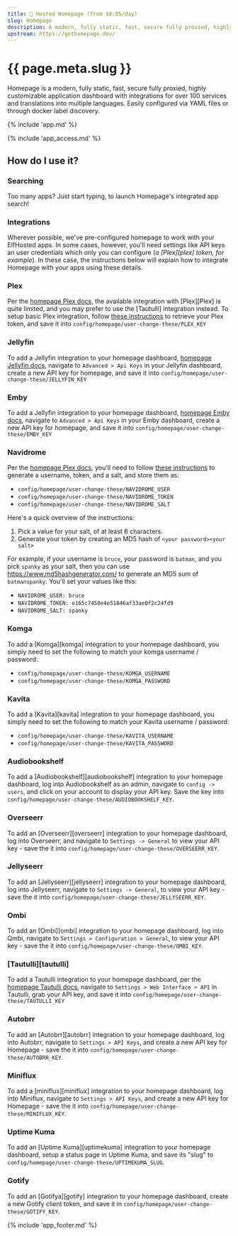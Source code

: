 ```yaml
---
title: 🧝 Hosted Homepage (from $0.05/day)
slug: Homepage
description: A modern, fully static, fast, secure fully proxied, highly customizable application dashboard with integrations for over 100 services and translations into multiple languages. Easily configured via YAML files or through docker label discovery.
upstream: https://gethomepage.dev/
---
```


# {{ page.meta.slug }}

Homepage is a modern, fully static, fast, secure fully proxied, highly customizable application dashboard with integrations for over 100 services and translations into multiple languages. Easily configured via YAML files or through docker label discovery.

{% include 'app.md' %}

{% include 'app_access.md' %}

## How do I use it?

### Searching

Too many apps? Just start typing, to launch Homepage's integrated app search!

### Integrations

Wherever possible, we've pre-configured homepage to work with your ElfHosted apps. In some cases, however, you'll need settings like API keys an user credentials which only you can configure (*a [Plex][plex] token, for example*). In these case, the instructions below will explain how to integrate Homepage with your apps using these details.

### Plex

Per the [homepage Plex docs](https://gethomepage.dev/main/widgets/services/plex/), the available integration with [Plex][Plex] is quite limited, and you may prefer to use the [Tautulli] integration instead. To setup basic Plex integration, follow [these instructions](https://www.plexopedia.com/plex-media-server/general/plex-token/) to retrieve your Plex token, and save it into `config/homepage/user-change-these/PLEX_KEY`

### Jellyfin

To add a Jellyfin integration to your homepage dashboard, [homepage Jellyfin docs](https://gethomepage.dev/main/widgets/services/jellyfin/), navigate to `Advanced > Api Keys` in your Jellyfin dashboard, create a new API key for homepage, and save it into `config/homepage/user-change-these/JELLYFIN_KEY`

### Emby

To add a Jellyfin integration to your homepage dashboard, [homepage Emby docs](https://gethomepage.dev/main/widgets/services/emby/), navigate to `Advanced > Api Keys` in your Emby dashboard, create a new API key for homepage, and save it into `config/homepage/user-change-these/EMBY_KEY`

### Navidrome

Per the [homepage Plex docs](https://gethomepage.dev/main/widgets/services/navidrome/), you'll need to follow [these instructions](http://www.subsonic.org/pages/api.jsp) to generate a username, token, and a salt, and store them as:

* `config/homepage/user-change-these/NAVIDROME_USER`
* `config/homepage/user-change-these/NAVIDROME_TOKEN`
* `config/homepage/user-change-these/NAVIDROME_SALT`

Here's a quick overview of the instructions:

1. Pick a value for your salt, of at least 6 characters.
2. Generate your token by creating an MD5 hash of `<your password><your salt>`

For example, if your username is `bruce`, your password is `batman`, and you pick `spanky` as your salt, then you can use https://www.md5hashgenerator.com/ to generate an MD5 sum of `batmanspanky`. You'll set your values like this:

* `NAVIDROME_USER: bruce`
* `NAVIDROME_TOKEN: e165c7450e4e51846af33ae0f2c24fd9`
* `NAVIDROME_SALT: spanky`

### Komga

To add a [Komga][komga] integration to your homepage dashboard, you simply need to set the following to match your komga username / password:

* `config/homepage/user-change-these/KOMGA_USERNAME`
* `config/homepage/user-change-these/KOMGA_PASSWORD`

### Kavita

To add a [Kavita][kavita] integration to your homepage dashboard, you simply need to set the following to match your Kavita username / password:

* `config/homepage/user-change-these/KAVITA_USERNAME`
* `config/homepage/user-change-these/KAVITA_PASSWORD`

### Audiobookshelf

To add a [Audiobookshelf][audiobookshelf] integration to your homepage dashboard, log into Audiobookshelf as an admin, navigate to `config -> users`, and click on your account to display your API key. Save the key into `config/homepage/user-change-these/AUDIOBOOKSHELF_KEY`.

### Overseerr

To add an [Overseerr][overseerr] integration to your homepage dashboard, log into Overseerr, and navigate to `Settings -> General` to view your API key - save the it into `config/homepage/user-change-these/OVERSEERR_KEY`.

### Jellyseerr

To add an [Jellyseerr][jellyseerr] integration to your homepage dashboard, log into Jellyseerr, navigate to `Settings -> General`, to view your API key - save the it into `config/homepage/user-change-these/JELLYSEERR_KEY`.

### Ombi

To add an [Ombi][ombi] integration to your homepage dashboard, log into Qmbi, navigate to `Settings > Configuration > General`, to view your API key - save the it into `config/homepage/user-change-these/OMBI_KEY`.

### [Tautulli][tautulli]

To add a Tautulli integration to your homepage dashboard, per the [homepage Tautulli docs](https://gethomepage.dev/main/widgets/services/plex-tautulli/), navigate to `Settings > Web Interface > API` in Tautulli, grab your API key, and save it into `config/homepage/user-change-these/TAUTULLI_KEY`

### Autobrr

To add an [Autobrr][autobrr] integration to your homepage dashboard, log into Autobrr, navigate to `Settings > API Keys`, and create a new API key for Homepage - save the it into `config/homepage/user-change-these/AUTOBRR_KEY`.

### Miniflux

To add a [miniflux][miniflux] integration to your homepage dashboard, log into Miniflux, navigate to `Settings > API Keys`, and create a new API key for Homepage - save the it into `config/homepage/user-change-these/MINIFLUX_KEY`.

### Uptime Kuma

To add an [Uptime Kuma][uptimekuma] integration to your homepage dashboard, setup a status page in Uptime Kuma, and save its "slug" to `config/homepage/user-change-these/UPTIMEKUMA_SLUG`.

### Gotify

To add an [Gotifya][gotify] integration to your homepage dashboard, create a new Gotify client token, and save it in `config/homepage/user-change-these/GOTIFY_KEY`.

{% include 'app_footer.md' %}
